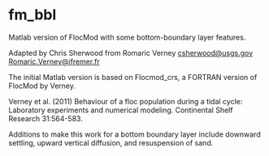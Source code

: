 fm_bbl
==========

Matlab version of FlocMod with some bottom-boundary layer features.

Adapted by Chris Sherwood from Romaric Verney
csherwood@usgs.gov
Romaric.Verney@ifremer.fr

The initial Matlab version is based on Flocmod_crs,
a FORTRAN version of FlocMod by Verney.

Verney et al. (2011) Behaviour of a floc population during a tidal cycle:
Laboratory experiments and numerical modeling.
Continental Shelf Research 31:564-583.

Additions to make this work for a bottom boundary layer include downward settling, upward vertical diffusion, and resuspension of sand.

